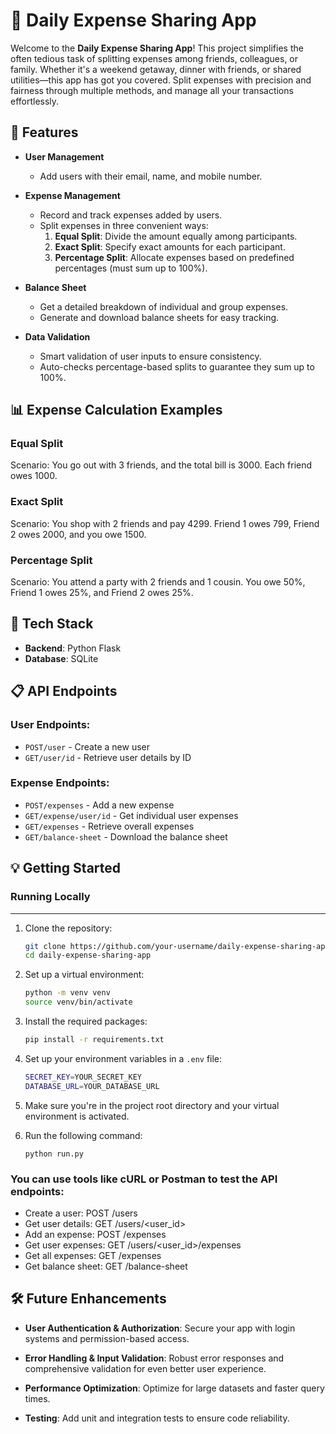 # 💸 Daily Expense Sharing App

Welcome to the **Daily Expense Sharing App**! This project simplifies the often tedious task of splitting expenses among friends, colleagues, or family. Whether it's a weekend getaway, dinner with friends, or shared utilities—this app has got you covered. Split expenses with precision and fairness through multiple methods, and manage all your transactions effortlessly.

## 🚀 Features

- **User Management**
  - Add users with their email, name, and mobile number.
  
- **Expense Management**
  - Record and track expenses added by users.
  - Split expenses in three convenient ways:
    1. **Equal Split**: Divide the amount equally among participants.
    2. **Exact Split**: Specify exact amounts for each participant.
    3. **Percentage Split**: Allocate expenses based on predefined percentages (must sum up to 100%).

- **Balance Sheet**
  - Get a detailed breakdown of individual and group expenses.
  - Generate and download balance sheets for easy tracking.

- **Data Validation**
  - Smart validation of user inputs to ensure consistency.
  - Auto-checks percentage-based splits to guarantee they sum up to 100%.

## 📊 Expense Calculation Examples

### Equal Split
Scenario: You go out with 3 friends, and the total bill is 3000. Each friend owes 1000.

### Exact Split
Scenario: You shop with 2 friends and pay 4299. Friend 1 owes 799, Friend 2 owes 2000, and you owe 1500.

### Percentage Split
Scenario: You attend a party with 2 friends and 1 cousin. You owe 50%, Friend 1 owes 25%, and Friend 2 owes 25%.

## 🔧 Tech Stack

- **Backend**: Python Flask
- **Database**: SQLite

## 📋 API Endpoints

### User Endpoints:
- `POST/user` - Create a new user
- `GET/user/id` - Retrieve user details by ID

### Expense Endpoints:
- `POST/expenses` - Add a new expense
- `GET/expense/user/id` - Get individual user expenses
- `GET/expenses` - Retrieve overall expenses
- `GET/balance-sheet` - Download the balance sheet

## 💡 Getting Started

### Running Locally
-----------------------

1. Clone the repository:
    ```bash
    git clone https://github.com/your-username/daily-expense-sharing-app.git
    cd daily-expense-sharing-app
    ```

2. Set up a virtual environment:
    ```bash
    python -m venv venv
    source venv/bin/activate
    ```

3. Install the required packages:
    ```bash
    pip install -r requirements.txt
    ```

4. Set up your environment variables in a `.env` file:
    ```bash
    SECRET_KEY=YOUR_SECRET_KEY
    DATABASE_URL=YOUR_DATABASE_URL
    ```

5. Make sure you're in the project root directory and your virtual environment is activated.

6. Run the following command:
    ```
    python run.py
    ```

### You can use tools like cURL or Postman to test the API endpoints:

- Create a user: POST /users
- Get user details: GET /users/<user_id>
- Add an expense: POST /expenses
- Get user expenses: GET /users/<user_id>/expenses
- Get all expenses: GET /expenses
- Get balance sheet: GET /balance-sheet

🛠️ Future Enhancements
-----------------------

*   **User Authentication & Authorization**: Secure your app with login systems and permission-based access.
    
*   **Error Handling & Input Validation**: Robust error responses and comprehensive validation for even better user experience.
    
*   **Performance Optimization**: Optimize for large datasets and faster query times.
    
*   **Testing**: Add unit and integration tests to ensure code reliability.